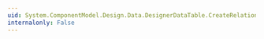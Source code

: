 ```yaml
---
uid: System.ComponentModel.Design.Data.DesignerDataTable.CreateRelationships
internalonly: False
---
```

